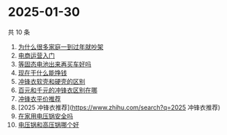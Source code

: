 # 2025-01-30

共 10 条

<!-- BEGIN ZHIHUSEARCH -->
<!-- 最后更新时间 Thu Jan 30 2025 03:01:19 GMT+0800 (China Standard Time) -->
1. [为什么很多家庭一到过年就吵架](https://www.zhihu.com/search?q=为什么很多家庭一到过年就吵架)
1. [电商运营入门](https://www.zhihu.com/search?q=电商运营入门)
1. [等固态电池出来再买车好吗](https://www.zhihu.com/search?q=等固态电池出来再买车好吗)
1. [现在干什么能挣钱](https://www.zhihu.com/search?q=现在干什么能挣钱)
1. [冲锋衣软壳和硬壳的区别](https://www.zhihu.com/search?q=冲锋衣软壳和硬壳的区别)
1. [百元和千元的冲锋衣区别在哪](https://www.zhihu.com/search?q=百元和千元的冲锋衣区别在哪)
1. [冲锋衣平价推荐](https://www.zhihu.com/search?q=冲锋衣平价推荐)
1. [2025 冲锋衣推荐](https://www.zhihu.com/search?q=2025 冲锋衣推荐)
1. [在家用电压锅安全吗](https://www.zhihu.com/search?q=在家用电压锅安全吗)
1. [电压锅和高压锅哪个好](https://www.zhihu.com/search?q=电压锅和高压锅哪个好)
<!-- END ZHIHUSEARCH -->
